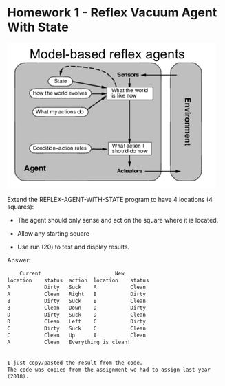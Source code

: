 # Homework 1 - Reflex Vacuum Agent With State

![alt text](img/mbra.png "Table Driven / Simple Reflex Agent")

Extend the REFLEX-AGENT-WITH-STATE program to
have 4 locations (4 squares): 

- The agent should only sense and act on the square where it is
located. 

- Allow any starting square

- Use run (20) to test and display results. 

Answer:
    
        Current                        New
    location    status  action  location    status
    A           Dirty   Suck    A           Clean   
    A           Clean   Right   B           Dirty   
    B           Dirty   Suck    B           Clean   
    B           Clean   Down    D           Dirty   
    D           Dirty   Suck    D           Clean   
    D           Clean   Left    C           Dirty   
    C           Dirty   Suck    C           Clean   
    C           Clean   Up      A           Clean   
    A           Clean   Everything is clean!
    
    
    I just copy/pasted the result from the code. 
    The code was copied from the assignment we had to assign last year (2018).
